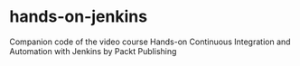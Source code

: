 # hands-on-jenkins
Companion code of the video course Hands-on Continuous Integration and Automation with Jenkins by Packt Publishing
